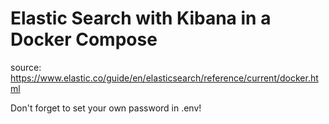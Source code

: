# Elastic Search with Kibana in a Docker Compose

source: https://www.elastic.co/guide/en/elasticsearch/reference/current/docker.html

Don't forget to set your own password in .env!

